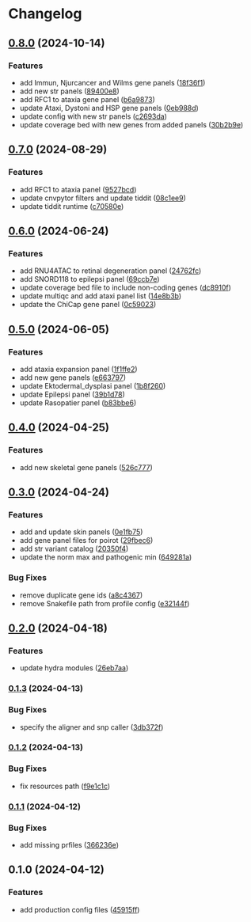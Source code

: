 # Changelog

## [0.8.0](https://www.github.com/clinical-genomics-uppsala/poirot_config/compare/v0.7.0...v0.8.0) (2024-10-14)


### Features

* add Immun, Njurcancer and Wilms gene panels ([18f36f1](https://www.github.com/clinical-genomics-uppsala/poirot_config/commit/18f36f1ac0e806f4ea560e1926a317d6d441cdb3))
* add new str panels ([89400e8](https://www.github.com/clinical-genomics-uppsala/poirot_config/commit/89400e804d1d54c32db956e9ceb065f23965cf77))
* add RFC1 to ataxia gene panel ([b6a9873](https://www.github.com/clinical-genomics-uppsala/poirot_config/commit/b6a9873270b0b6b95f524ed26121430ed2c4f066))
* update Ataxi, Dystoni and HSP gene panels ([0eb988d](https://www.github.com/clinical-genomics-uppsala/poirot_config/commit/0eb988ddf2bf4046fcb636969dd9a76f571a64fc))
* update config with new str panels ([c2693da](https://www.github.com/clinical-genomics-uppsala/poirot_config/commit/c2693da2b5bbac1af70c3985ace3c2bf553faf4a))
* update coverage bed with new genes from added panels ([30b2b9e](https://www.github.com/clinical-genomics-uppsala/poirot_config/commit/30b2b9e70e9e72ff4620587f598f753197df5175))

## [0.7.0](https://www.github.com/clinical-genomics-uppsala/poirot_config/compare/v0.6.0...v0.7.0) (2024-08-29)


### Features

* add RFC1 to ataxia panel ([9527bcd](https://www.github.com/clinical-genomics-uppsala/poirot_config/commit/9527bcdef87258afd3803502eb42036699369c30))
* update cnvpytor filters and update tiddit ([08c1ee9](https://www.github.com/clinical-genomics-uppsala/poirot_config/commit/08c1ee92ae2201b41f47e321e49df7562e23a566))
* update tiddit runtime ([c70580e](https://www.github.com/clinical-genomics-uppsala/poirot_config/commit/c70580e00269cf8c5c61d673a904570d384ed29b))

## [0.6.0](https://www.github.com/clinical-genomics-uppsala/poirot_config/compare/v0.5.0...v0.6.0) (2024-06-24)


### Features

* add RNU4ATAC to retinal degeneration panel ([24762fc](https://www.github.com/clinical-genomics-uppsala/poirot_config/commit/24762fcee106d6b52f1f5a71cc5c50b19030077c))
* add SNORD118 to epilepsi panel ([69ccb7e](https://www.github.com/clinical-genomics-uppsala/poirot_config/commit/69ccb7e6ce1e752de88575306ae0f442bce007fd))
* update coverage bed file to include non-coding genes ([dc8910f](https://www.github.com/clinical-genomics-uppsala/poirot_config/commit/dc8910fba1f716276606ee2b2d9d57d15e1f6722))
* update multiqc and add ataxi panel list ([14e8b3b](https://www.github.com/clinical-genomics-uppsala/poirot_config/commit/14e8b3b53a8631370f966b3b0b8c52420520c90b))
* update the ChiCap gene panel ([0c59023](https://www.github.com/clinical-genomics-uppsala/poirot_config/commit/0c59023e93951ed72a3f8d93d5d8d97dfc628bef))

## [0.5.0](https://www.github.com/clinical-genomics-uppsala/poirot_config/compare/v0.4.0...v0.5.0) (2024-06-05)


### Features

* add ataxia expansion panel ([1f1ffe2](https://www.github.com/clinical-genomics-uppsala/poirot_config/commit/1f1ffe2d3e20c1ab0590c516ac95af200a72dcfd))
* add new gene panels ([e663797](https://www.github.com/clinical-genomics-uppsala/poirot_config/commit/e6637974d325bb0b17903804f00529d841409158))
* update Ektodermal_dysplasi panel ([1b8f260](https://www.github.com/clinical-genomics-uppsala/poirot_config/commit/1b8f2608619fcccf8b4c0eedd3b6be6d92f4559c))
* update Epilepsi panel ([39b1d78](https://www.github.com/clinical-genomics-uppsala/poirot_config/commit/39b1d7819b6b389200baa3a1502889763cc15e8a))
* update Rasopatier panel ([b83bbe6](https://www.github.com/clinical-genomics-uppsala/poirot_config/commit/b83bbe61951708295a0e062fbbd8920188d5f247))

## [0.4.0](https://www.github.com/clinical-genomics-uppsala/poirot_config/compare/v0.3.0...v0.4.0) (2024-04-25)


### Features

* add new skeletal gene panels ([526c777](https://www.github.com/clinical-genomics-uppsala/poirot_config/commit/526c777da5ec87447da7b3e91660b83f0e1f798c))

## [0.3.0](https://www.github.com/clinical-genomics-uppsala/poirot_config/compare/v0.2.0...v0.3.0) (2024-04-24)


### Features

* add and update skin panels ([0e1fb75](https://www.github.com/clinical-genomics-uppsala/poirot_config/commit/0e1fb75353c19db51d102a1943c6ebfe59a9cd44))
* add gene panel files for poirot ([29fbec6](https://www.github.com/clinical-genomics-uppsala/poirot_config/commit/29fbec65d6bc88489d4271598680f3abbf7f9cc8))
* add str variant catalog ([20350f4](https://www.github.com/clinical-genomics-uppsala/poirot_config/commit/20350f4e43747cbba35924ec126710df2240d93f))
* update the norm max and pathogenic min ([649281a](https://www.github.com/clinical-genomics-uppsala/poirot_config/commit/649281aadb532708059cae4a69f84443d4c7d820))


### Bug Fixes

* remove duplicate gene ids ([a8c4367](https://www.github.com/clinical-genomics-uppsala/poirot_config/commit/a8c43671bdc5df580d59ca4269ed755ecf58a421))
* remove Snakefile path from profile config ([e32144f](https://www.github.com/clinical-genomics-uppsala/poirot_config/commit/e32144f48fd7d33ef239dcc789b68cba97d81bbe))

## [0.2.0](https://www.github.com/clinical-genomics-uppsala/poirot_config/compare/v0.1.3...v0.2.0) (2024-04-18)


### Features

* update hydra modules ([26eb7aa](https://www.github.com/clinical-genomics-uppsala/poirot_config/commit/26eb7aaf2076e51d5cf7fcc9e8a240c5f3cdb09a))

### [0.1.3](https://www.github.com/clinical-genomics-uppsala/poirot_config/compare/v0.1.2...v0.1.3) (2024-04-13)


### Bug Fixes

* specify the aligner and snp caller ([3db372f](https://www.github.com/clinical-genomics-uppsala/poirot_config/commit/3db372fd030e8655b82ecd160ac24679c580f7a8))

### [0.1.2](https://www.github.com/clinical-genomics-uppsala/poirot_config/compare/v0.1.1...v0.1.2) (2024-04-13)


### Bug Fixes

* fix resources path ([f9e1c1c](https://www.github.com/clinical-genomics-uppsala/poirot_config/commit/f9e1c1cb8931fa87cc397522a79e457c38590281))

### [0.1.1](https://www.github.com/clinical-genomics-uppsala/poirot_config/compare/v0.1.0...v0.1.1) (2024-04-12)


### Bug Fixes

* add missing prfiles ([366236e](https://www.github.com/clinical-genomics-uppsala/poirot_config/commit/366236edec2cb0f8cb97b840fcc8345f113f806b))

## 0.1.0 (2024-04-12)


### Features

* add production config files ([45915ff](https://www.github.com/clinical-genomics-uppsala/poirot_config/commit/45915ffd7f1fffb750c61041395770948dbaafe2))
